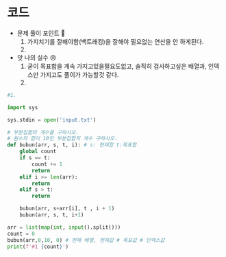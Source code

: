 # 코드

- 문제 풀이 포인트 🤞
    1. 가지치기를 잘해야함(백트래킹)을 잘해야 필요없는 연산을 안 하게된다.
    2. 
- 앗 나의 실수 😢
    1. 굳이 목표합을 계속 가지고있을필요도없고, 솔직히 검사하고싶은 배열과, 인덱스만 가지고도 풀이가 가능할것 같다.
    2. 

```python
#1.

import sys

sys.stdin = open('input.txt')

# 부분집합의 개수를 구하시오.
# 원소의 합이 10인 부분집합의 개수 구하시오.
def bubun(arr, s, t, i): # s: 현재합 t:목표합
    global count
    if s == t:
        count += 1
        return
    elif i >= len(arr):
        return
    elif s > t:
        return

    bubun(arr, s+arr[i], t , i + 1)
    bubun(arr, s, t, i+1)

arr = list(map(int, input().split()))
count = 0
bubun(arr,0,10, 0) # 현재 배열, 현재값 # 목표값 # 인덱스값
print(f'#1 {count}')

```